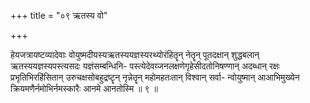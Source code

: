 +++
title = "०९ ऋतस्य वो"

+++

हेयजत्रायष्टव्यादेवाः वोयुष्मदीयस्यऋतस्ययज्ञस्यरथ्योरंहितॄन् नेतॄन् पूतदक्षान् शुद्धबलान् ऋतस्ययज्ञस्यपस्त्यसदः यज्ञंसम्बन्धिनि- पस्त्येदेवय्जनलक्षणेगृहेसीदतोनिषण्णान् अदब्धान् रक्षः प्रभृतिभिरहिंसितान् उरुचक्षसोबहुद्रष्टॄन् नृन्नेतॄन् महोमहतःतान् विश्वान् सर्वा- न्वोयुष्मान् आआभिमुख्येन क्रियमणैर्नमोभिर्नमस्कारैः आनमे आनतोस्मि ॥ ९ ॥